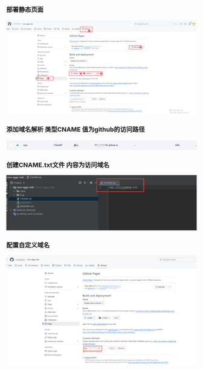 ### 部署静态页面
![](./img/其他/图片1.png)

### 添加域名解析 类型CNAME 值为github的访问路径
![](./img/其他/图片2.png)

### 创建CNAME.txt文件 内容为访问域名
![](./img/其他/图片3.png)

### 配置自定义域名
![](./img/其他/图片4.png)